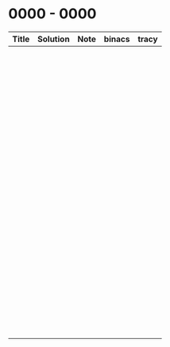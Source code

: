 # 0000 - 0000



| Title | Solution | Note | binacs | tracy |
| ----- | -------- | ---- | ------ | ----- |
|       |          |      |        |       |
|       |          |      |        |       |
|       |          |      |        |       |
|       |          |      |        |       |
|       |          |      |        |       |
|       |          |      |        |       |
|       |          |      |        |       |
|       |          |      |        |       |
|       |          |      |        |       |
|       |          |      |        |       |
|       |          |      |        |       |
|       |          |      |        |       |
|       |          |      |        |       |
|       |          |      |        |       |
|       |          |      |        |       |
|       |          |      |        |       |
|       |          |      |        |       |
|       |          |      |        |       |
|       |          |      |        |       |
|       |          |      |        |       |
|       |          |      |        |       |
|       |          |      |        |       |
|       |          |      |        |       |
|       |          |      |        |       |
|       |          |      |        |       |
|       |          |      |        |       |
|       |          |      |        |       |
|       |          |      |        |       |
|       |          |      |        |       |
|       |          |      |        |       |
|       |          |      |        |       |
|       |          |      |        |       |
|       |          |      |        |       |
|       |          |      |        |       |
|       |          |      |        |       |
|       |          |      |        |       |
|       |          |      |        |       |
|       |          |      |        |       |
|       |          |      |        |       |
|       |          |      |        |       |
|       |          |      |        |       |
|       |          |      |        |       |
|       |          |      |        |       |
|       |          |      |        |       |
|       |          |      |        |       |
|       |          |      |        |       |
|       |          |      |        |       |
|       |          |      |        |       |
|       |          |      |        |       |
|       |          |      |        |       |
|       |          |      |        |       |
|       |          |      |        |       |
|       |          |      |        |       |
|       |          |      |        |       |
|       |          |      |        |       |
|       |          |      |        |       |
|       |          |      |        |       |
|       |          |      |        |       |
|       |          |      |        |       |
|       |          |      |        |       |
|       |          |      |        |       |
|       |          |      |        |       |
|       |          |      |        |       |
|       |          |      |        |       |
|       |          |      |        |       |
|       |          |      |        |       |
|       |          |      |        |       |
|       |          |      |        |       |
|       |          |      |        |       |
|       |          |      |        |       |
|       |          |      |        |       |
|       |          |      |        |       |
|       |          |      |        |       |
|       |          |      |        |       |
|       |          |      |        |       |
|       |          |      |        |       |
|       |          |      |        |       |
|       |          |      |        |       |
|       |          |      |        |       |
|       |          |      |        |       |
|       |          |      |        |       |
|       |          |      |        |       |
|       |          |      |        |       |
|       |          |      |        |       |
|       |          |      |        |       |
|       |          |      |        |       |
|       |          |      |        |       |
|       |          |      |        |       |
|       |          |      |        |       |
|       |          |      |        |       |
|       |          |      |        |       |
|       |          |      |        |       |
|       |          |      |        |       |
|       |          |      |        |       |
|       |          |      |        |       |
|       |          |      |        |       |
|       |          |      |        |       |
|       |          |      |        |       |

